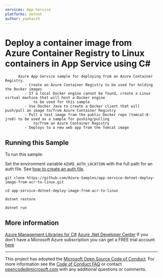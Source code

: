 ```yaml
---
services: App-Service
platforms: dotnet
author: yaohaizh
---
```


# Deploy a container image from Azure Container Registry to Linux containers in App Service using C# #

          Azure App Service sample for deploying from an Azure Container Registry.
             - Create an Azure Container Registry to be used for holding the Docker images
             - If a local Docker engine cannot be found, create a Linux virtual machine that will host a Docker engine
                 to be used for this sample
             - Use Docker Java to create a Docker client that will push/pull an image to/from Azure Container Registry
             - Pull a test image from the public Docker repo (tomcat:8-jre8) to be used as a sample for pushing/pulling
                 to/from an Azure Container Registry
             - Deploys to a new web app from the Tomcat image


## Running this Sample ##

To run this sample:

Set the environment variable `AZURE_AUTH_LOCATION` with the full path for an auth file. See [how to create an auth file](https://github.com/Azure/azure-libraries-for-net/blob/master/AUTH.md).

    git clone https://github.com/Azure-Samples/app-service-dotnet-deploy-image-from-acr-to-linux.git

    cd app-service-dotnet-deploy-image-from-acr-to-linux

    dotnet restore

    dotnet run

## More information ##

[Azure Management Libraries for C#](https://github.com/Azure/azure-sdk-for-net/tree/Fluent)
[Azure .Net Developer Center](https://azure.microsoft.com/en-us/develop/net/)
If you don't have a Microsoft Azure subscription you can get a FREE trial account [here](http://go.microsoft.com/fwlink/?LinkId=330212)

---

This project has adopted the [Microsoft Open Source Code of Conduct](https://opensource.microsoft.com/codeofconduct/). For more information see the [Code of Conduct FAQ](https://opensource.microsoft.com/codeofconduct/faq/) or contact [opencode@microsoft.com](mailto:opencode@microsoft.com) with any additional questions or comments.